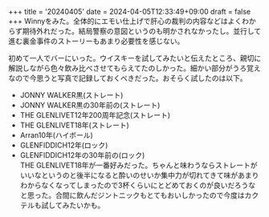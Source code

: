 +++
title = '20240405'
date = 2024-04-05T12:33:49+09:00
draft = false
+++
Winnyをみた。全体的にエモい仕上げで肝心の裁判の内容などはよくわからず期待外れだった。結局警察の意図というのも明かされなかったし。並行して進む裏金事件のストーリーもあまり必要性を感じない。  

初めて一人でバーにいった。ウイスキーを試してみたいと伝えたところ、親切に解説しながら色々飲み比べさせてもらえてたのしかった。細かい部分がうろ覚えなので今思うと写真で記録しておくべきだった。おそらく試したのは以下。
- JONNY WALKER黒(ストレート)
- JONNY WALKER黒の30年前の(ストレート)
- THE GLENLIVET12年200周年記念(ストレート)
- THE GLENLIVET18年(ストレート)
- Arran10年(ハイボール)
- GLENFIDDICH12年(ロック)
- GLENFIDDICH12年の30年前の(ロック)  
THE GLENLIVET18年が一番好みだった。ちゃんと味わうならストレートがいいなというのと後半になると酔いのせいか集中力が切れてきて味があまりわからなくなってしまったので3杯くらいにとどめておくのが良いだろうなと思った。合間に飲んだジントニックもとてもおいしかったので今度はカクテルも試してみたいかも。